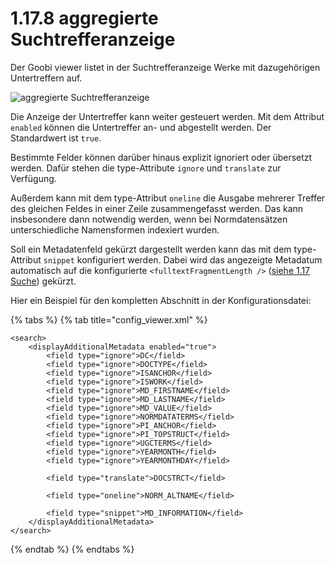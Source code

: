 # 1.17.8 aggregierte Suchtrefferanzeige

Der Goobi viewer listet in der Suchtrefferanzeige Werke mit dazugehörigen Untertreffern auf.

![aggregierte Suchtrefferanzeige](../../../.gitbook/assets/conf\_1.17.8.png)

Die Anzeige der Untertreffer kann weiter gesteuert werden. Mit dem Attribut `enabled` können die Untertreffer an- und abgestellt werden. Der Standardwert ist `true`.&#x20;

Bestimmte Felder können darüber hinaus explizit ignoriert oder übersetzt werden. Dafür stehen die type-Attribute `ignore` und `translate` zur Verfügung.&#x20;

Außerdem kann mit dem type-Attribut `oneline` die Ausgabe mehrerer Treffer des gleichen Feldes in einer Zeile zusammengefasst werden. Das kann insbesondere dann notwendig werden, wenn bei Normdatensätzen unterschiedliche Namensformen indexiert wurden.&#x20;

Soll ein Metadatenfeld gekürzt dargestellt werden kann das mit dem type-Attribut `snippet` konfiguriert werden. Dabei wird das angezeigte Metadatum automatisch auf die konfigurierte `<fulltextFragmentLength />` ([siehe 1.17 Suche](./)) gekürzt.&#x20;

Hier ein Beispiel für den kompletten Abschnitt in der Konfigurationsdatei:

{% tabs %}
{% tab title="config_viewer.xml" %}
```markup
<search>
    <displayAdditionalMetadata enabled="true">
        <field type="ignore">DC</field>
        <field type="ignore">DOCTYPE</field>
        <field type="ignore">ISANCHOR</field>
        <field type="ignore">ISWORK</field>
        <field type="ignore">MD_FIRSTNAME</field>
        <field type="ignore">MD_LASTNAME</field>
        <field type="ignore">MD_VALUE</field>
        <field type="ignore">NORMDATATERMS</field>
        <field type="ignore">PI_ANCHOR</field>
        <field type="ignore">PI_TOPSTRUCT</field>
        <field type="ignore">UGCTERMS</field>
        <field type="ignore">YEARMONTH</field>
        <field type="ignore">YEARMONTHDAY</field>

        <field type="translate">DOCSTRCT</field>
        
        <field type="oneline">NORM_ALTNAME</field>
        
        <field type="snippet">MD_INFORMATION</field>
    </displayAdditionalMetadata>
</search>
```
{% endtab %}
{% endtabs %}
